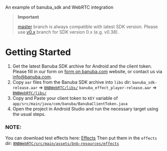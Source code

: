 An example of banuba_sdk and WebRTC integration

> **Important**
>
> [master](../../tree/master) branch is always compatible with latest SDK version. Please use [v0.x](../../tree/v0.x) branch for SDK version 0.x (e.g. v0.38).

# Getting Started

1. Get the latest Banuba SDK archive for Android and the client token. Please fill in our form on [form on banuba.com](https://www.banuba.com/face-filters-sdk) website, or contact us via [info@banuba.com](mailto:info@banuba.com).
2. Copy `aar` files from the Banuba SDK archive into `libs` dir:
   `banuba_sdk-release.aar` => [`BNBWebRTC/libs/`](../../tree/v0.x/BNBWebRTC/libs)
   `banuba_effect_player-release.aar` => [`BNBWebRTC/libs/`](../../tree/v0.x/BNBWebRTC/libs)
3. Copy and Paste your client token to `KEY` variable of `app/src/main/java/com/banuba/BanubaClientToken.java`
4. Open the project in Android Studio and run the necessary target using the usual steps.

### NOTE:
You can download test effects here: [Effects](https://docs.banuba.com/face-ar-sdk/overview/demo_face_filters)
Then put them in the `effects` dir: [`BNBWebRTC/src/main/assets/bnb-resources/effects`](../../tree/v0.x/BNBWebRTC/src/main/assets/bnb-resources/effects) 
